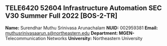 ## TELE6420 52604 Infrastructure Automation SEC V30 Summer Full 2022 [BOS-2-TR]

**Name:** Surendhar Muthu Srinivasa Arunachalam
**NUID:** 002959381
**Email:** muthusrinivasaarun.s@northeastern.edu
**Department: MGEN-** Telecommunication Networks **University:** Northeastern University

